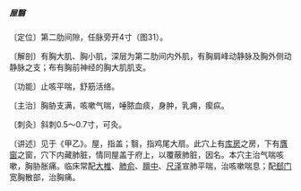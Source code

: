 ##### 屋翳

〔定位〕第二肋间隙，任脉旁开4寸（图31）。

〔解剖〕有胸大肌、胸小肌，深层为第二肋间内外肌，有胸肩峰动静脉及胸外侧动静脉之支；布有胸前神经的胸大肌肌支。

〔功能〕止咳平喘，舒筋活络。

〔主治〕胸胁支满，咳嗽气喘，唾脓血痰，身肿，乳痈，瘈疭。

〔刺灸〕斜刺0.5〜0.7寸，可灸。

〔讲述〕见于《甲乙》。屋，指盖；翳，指鸡尾大扇。此穴上有[库房](https://www.gmzyjc.com/read/zjs/zjs3.1.1-3-0.1.3.3.14.md)之房，下有[膺窗](https://www.gmzyjc.com/read/zjs/zjs3.1.1-3-0.1.3.3.16.md)之窗，穴下内藏肺脏，情同屋盖于府上，以覆蔽肺脏，因名。本穴主治气喘咳嗽，胸胁胀痛。临床常配[大椎](https://www.gmzyjc.com/read/zjs/zjs3.2.2-0.0.1.3.14.md)、[肺俞](https://www.gmzyjc.com/read/zjs/zjs3.1.7-8-0.0.1.3.13.md)、[膻中](https://www.gmzyjc.com/read/zjs/zjs3.2.1-0.1.1.3.16.md)、[尺泽](https://www.gmzyjc.com/read/zjs/zjs3.1.1-3-0.1.1.3.5.md)宣肺平喘，治咳嗽喘息；配[郄门](https://www.gmzyjc.com/read/zjs/zjs3.1.9-12-0.0.1.3.4.md)宽胸散部，治胸痛。

